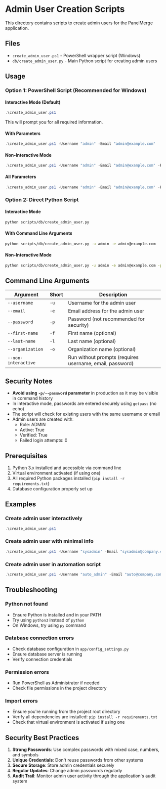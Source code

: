 # Admin User Creation Scripts

This directory contains scripts to create admin users for the PanelMerge application.

## Files

- `create_admin_user.ps1` - PowerShell wrapper script (Windows)
- `db/create_admin_user.py` - Main Python script for creating admin users

## Usage

### Option 1: PowerShell Script (Recommended for Windows)

#### Interactive Mode (Default)
```powershell
.\create_admin_user.ps1
```
This will prompt you for all required information.

#### With Parameters
```powershell
.\create_admin_user.ps1 -Username "admin" -Email "admin@example.com"
```

#### Non-Interactive Mode
```powershell
.\create_admin_user.ps1 -Username "admin" -Email "admin@example.com" -Password "SecurePassword123" -NonInteractive
```

#### All Parameters
```powershell
.\create_admin_user.ps1 -Username "admin" -Email "admin@example.com" -Password "SecurePassword123" -FirstName "John" -LastName "Doe" -Organization "My Company" -NonInteractive
```

### Option 2: Direct Python Script

#### Interactive Mode
```bash
python scripts/db/create_admin_user.py
```

#### With Command Line Arguments
```bash
python scripts/db/create_admin_user.py -u admin -e admin@example.com
```

#### Non-Interactive Mode
```bash
python scripts/db/create_admin_user.py -u admin -e admin@example.com -p SecurePassword123 --non-interactive
```

## Command Line Arguments

| Argument | Short | Description |
|----------|-------|-------------|
| `--username` | `-u` | Username for the admin user |
| `--email` | `-e` | Email address for the admin user |
| `--password` | `-p` | Password (not recommended for security) |
| `--first-name` | `-f` | First name (optional) |
| `--last-name` | `-l` | Last name (optional) |
| `--organization` | `-o` | Organization name (optional) |
| `--non-interactive` | | Run without prompts (requires username, email, password) |

## Security Notes

- **Avoid using `-p/--password` parameter** in production as it may be visible in command history
- In interactive mode, passwords are entered securely using `getpass` (no echo)
- The script will check for existing users with the same username or email
- Admin users are created with:
  - Role: ADMIN
  - Active: True
  - Verified: True
  - Failed login attempts: 0

## Prerequisites

1. Python 3.x installed and accessible via command line
2. Virtual environment activated (if using one)
3. All required Python packages installed (`pip install -r requirements.txt`)
4. Database configuration properly set up

## Examples

### Create admin user interactively
```powershell
.\create_admin_user.ps1
```

### Create admin user with minimal info
```powershell
.\create_admin_user.ps1 -Username "sysadmin" -Email "sysadmin@company.com"
```

### Create admin user in automation script
```powershell
.\create_admin_user.ps1 -Username "auto_admin" -Email "auto@company.com" -Password "AutoGeneratedPassword123!" -NonInteractive
```

## Troubleshooting

### Python not found
- Ensure Python is installed and in your PATH
- Try using `python3` instead of `python`
- On Windows, try using `py` command

### Database connection errors
- Check database configuration in `app/config_settings.py`
- Ensure database server is running
- Verify connection credentials

### Permission errors
- Run PowerShell as Administrator if needed
- Check file permissions in the project directory

### Import errors
- Ensure you're running from the project root directory
- Verify all dependencies are installed: `pip install -r requirements.txt`
- Check that virtual environment is activated if using one

## Security Best Practices

1. **Strong Passwords**: Use complex passwords with mixed case, numbers, and symbols
2. **Unique Credentials**: Don't reuse passwords from other systems
3. **Secure Storage**: Store admin credentials securely
4. **Regular Updates**: Change admin passwords regularly
5. **Audit Trail**: Monitor admin user activity through the application's audit system
